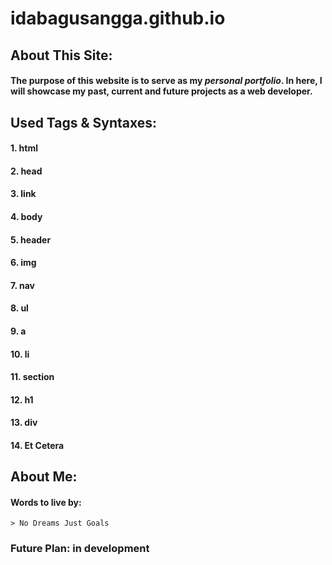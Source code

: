 # idabagusangga.github.io
## **About This Site:**
#### The purpose of this website is to serve as my _personal_ _portfolio_. In here, I will showcase my past, current and future projects as a web developer.
## Used Tags & Syntaxes:
#### 1. html
#### 2. head
#### 3. link
#### 4. body
#### 5. header
#### 6. img
#### 7. nav
#### 8. ul
#### 9. a
#### 10. li
#### 11. section
#### 12. h1
#### 13. div
#### 14. Et Cetera
## About Me:
#### Words to live by:
    > No Dreams Just Goals
### Future Plan: in development